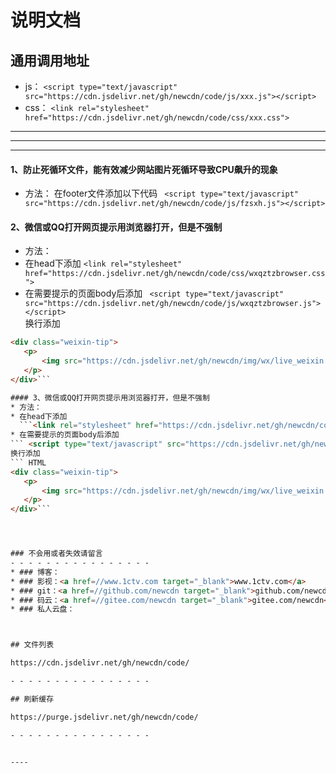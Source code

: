 # 说明文档

## 通用调用地址
* js：
```<script type="text/javascript" src="https://cdn.jsdelivr.net/gh/newcdn/code/js/xxx.js"></script>```
* css：
```<link rel="stylesheet" href="https://cdn.jsdelivr.net/gh/newcdn/code/css/xxx.css">```
----
----
----

#### 1、防止死循环文件，能有效减少网站图片死循环导致CPU飙升的现象
* 方法：
在footer文件添加以下代码
``` <script type="text/javascript" src="https://cdn.jsdelivr.net/gh/newcdn/code/js/fzsxh.js"></script>```


#### 2、微信或QQ打开网页提示用浏览器打开，但是不强制
* 方法：
* 在head下添加
   ```<link rel="stylesheet" href="https://cdn.jsdelivr.net/gh/newcdn/code/css/wxqztzbrowser.css">```
* 在需要提示的页面body后添加
``` <script type="text/javascript" src="https://cdn.jsdelivr.net/gh/newcdn/code/js/wxqztzbrowser.js"></script>```  
 换行添加
 ``` HTML
<div class="weixin-tip">
    <p>
        <img src="https://cdn.jsdelivr.net/gh/newcdn/img/wx/live_weixin.png" alt="微信打开"/>
    </p>
</div>```

#### 3、微信或QQ打开网页提示用浏览器打开，但是不强制
* 方法：
* 在head下添加
   ```<link rel="stylesheet" href="https://cdn.jsdelivr.net/gh/newcdn/code/css/wxtzbrowser.css">```
* 在需要提示的页面body后添加
``` <script type="text/javascript" src="https://cdn.jsdelivr.net/gh/newcdn/code/js/wxtzbrowser.js"></script>```  
 换行添加
 ``` HTML
<div class="weixin-tip">
    <p>
        <img src="https://cdn.jsdelivr.net/gh/newcdn/img/wx/live_weixin.png" alt="微信打开"/>
    </p>
</div>```




### 不会用或者失效请留言
- - - - - - - - - - - - - - - - 
* ### 博客：
* ### 影视：<a href=//www.1ctv.com target="_blank">www.1ctv.com</a>
* ### git：<a href=//github.com/newcdn target="_blank">github.com/newcdn</a>
* ### 码云：<a href=//gitee.com/newcdn target="_blank">gitee.com/newcdn</a>
* ### 私人云盘：



## 文件列表

https://cdn.jsdelivr.net/gh/newcdn/code/

- - - - - - - - - - - - - - - - 

## 刷新缓存

https://purge.jsdelivr.net/gh/newcdn/code/

- - - - - - - - - - - - - - - - 


----






